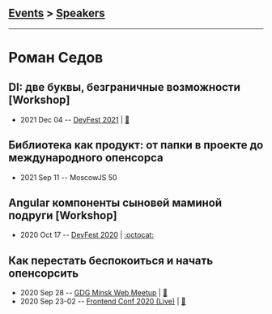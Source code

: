 ## [Events](../README.md) > [Speakers](../speakers.md)
---

# Роман Седов

## DI: две буквы, безграничные возможности [Workshop]
- 2021 Dec 04 -- [DevFest 2021](https://youtu.be/5nVKrcnIFqA)  | [:notebook:](https://docs.google.com/presentation/d/1nTgNUlHJOmYq-lbMROWQGkEHq74FV-Uoq86Nqo7QZ0Q/edit)  
## Библиотека как продукт: от папки в проекте до международного опенсорса
- 2021 Sep 11 -- MoscowJS 50    
## Angular компоненты сыновей маминой подруги [Workshop]
- 2020 Oct 17 -- [DevFest 2020](https://youtu.be/wwynvEBh-P4)   | [:octocat:](https://stackblitz.com/edit/angular-declarative-components) 
## Как перестать беспокоиться и начать опенсорсить
- 2020 Sep 28 -- [GDG Minsk Web Meetup](https://www.youtube.com/watch?v=IMyKfLmll4g)  | [:notebook:](https://drive.google.com/file/d/1K5oKDkj3r47vSTUBq7prCeX2m8d9JvaL/view?usp=sharing)  
- 2020 Sep 23-02 -- [Frontend Conf 2020 (Live)](https://youtu.be/V_LPAHJkkDg)  | [:notebook:](https://drive.google.com/file/d/1u9kjxqZgujgo1dtb0IAMbiIpg8m135WN/view)  
